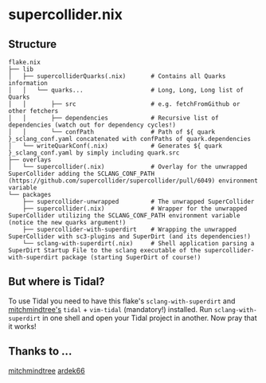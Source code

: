 # supercollider.nix
## Structure
```
flake.nix
├── lib
│   ├── supercolliderQuarks(.nix)       # Contains all Quarks information
│   │   └── quarks...                   # Long, Long, Long list of Quarks
│   │       ├── src                     # e.g. fetchFromGithub or other fetchers
│   │       ├── dependencies            # Recursive list of dependencies (watch out for dependency cycles!)
│   │       └── confPath                # Path of ${ quark }_sclang_conf.yaml concatenated with confPaths of quark.dependencies
│   └── writeQuarkConf(.nix)            # Generates ${ quark }_sclang_conf.yaml by simply including quark.src
├── overlays
│   └── supercollider(.nix)             # Overlay for the unwrapped SuperCollider adding the SCLANG_CONF_PATH (https://github.com/supercollider/supercollider/pull/6049) environment variable
└── packages
    ├── supercollider-unwrapped         # The unwrapped SuperCollider
    ├── supercollider(.nix)             # Wrapper for the unwrapped SuperCollider utilizing the SCLANG_CONF_PATH environment variable (notice the new quarks argument!)
    ├── supercollider-with-superdirt    # Wrapping the unwrapped SuperCollider with sc3-plugins and SuperDirt (and its dependencies!)
    └── sclang-with-superdirt(.nix)     # Shell application parsing a SuperDirt Startup File to the sclang executable of the supercollider-with-superdirt package (starting SuperDirt of course!)
```
## But where is Tidal?
To use Tidal you need to have this flake's `sclang-with-superdirt` and [mitchmindtree's](https://github.com/mitchmindtree/tidalcycles.nix) `tidal` + `vim-tidal` (mandatory!) installed.
Run `sclang-with-superdirt` in one shell and open your Tidal project in another.
Now pray that it works!

## Thanks to ...
[mitchmindtree](https://github.com/mitchmindtree/tidalcycles.nix)
[ardek66](https://github.com/ardek66/nix-livecode)
